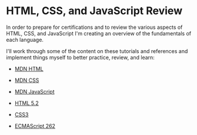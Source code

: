 # HTML, CSS, and JavaScript Review

In order to prepare for certifications and to review the various aspects of HTML, CSS, and JavaScript I'm creating an overview of the fundamentals of each language.

I'll work through some of the content on these tutorials and references and implement things myself to better practice, review, and learn:

* [MDN HTML](https://developer.mozilla.org/en-US/docs/Web/HTML)
* [MDN CSS](https://developer.mozilla.org/en-US/docs/Web/CSS)
* [MDN JavaScript](https://developer.mozilla.org/en-US/docs/Web/JavaScript)

* [HTML 5.2](https://www.w3.org/TR/html52/)
* [CSS3](https://developer.mozilla.org/en-US/docs/Web/CSS/CSS3)
* [ECMAScript 262](https://www.ecma-international.org/publications/standards/Ecma-262.htm)